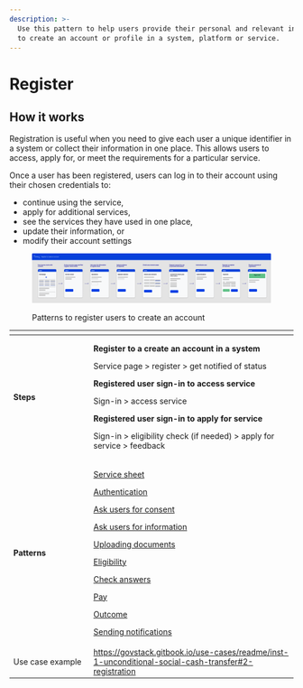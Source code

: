 ```yaml
---
description: >-
  Use this pattern to help users provide their personal and relevant information
  to create an account or profile in a system, platform or service.
---
```


# Register

## How it works

Registration is useful when you need to give each user a unique identifier in a system or collect their information in one place. This allows users to access, apply for, or meet the requirements for a particular service.&#x20;

Once a user has been registered, users can log in to their account using their chosen credentials to:

* continue using the service,&#x20;
* apply for additional services,&#x20;
* see the services they have used in one place,
* update their information, or&#x20;
* modify their account settings&#x20;

<figure><img src="../../.gitbook/assets/image (6).png" alt=""><figcaption><p>Patterns to register users to create an account</p></figcaption></figure>

<table data-header-hidden><thead><tr><th width="128"></th><th></th></tr></thead><tbody><tr><td><strong>Steps</strong> </td><td><p><strong>Register to a create an account in a system</strong></p><p>Service page > register >  get notified of status</p><p></p><p><strong>Registered user sign-in to access service</strong></p><p>Sign-in > access service</p><p></p><p><strong>Registered user sign-in to apply for service</strong></p><p>Sign-in > eligibility check (if needed) > apply for service > feedback</p></td></tr><tr><td><strong>Patterns</strong></td><td><p><a href="../design-patterns/service-sheet.md">Service sheet </a></p><p><a href="../design-patterns/authentication.md">Authentication</a></p><p><a href="../design-patterns/asking-users-for-consent.md">Ask users for consent</a></p><p><a href="../design-patterns/asking-users-for-information.md">Ask users for information</a></p><p><a href="../design-patterns/uploading-documents.md">Uploading documents</a></p><p><a href="check-a-users-eligibility.md">Eligibility</a></p><p><a href="../design-patterns/check-answers.md">Check answers</a></p><p><a href="pay.md">Pay</a></p><p><a href="../design-patterns/outcome.md">Outcome</a></p><p><a href="../design-patterns/sending-notifications.md">Sending notifications</a></p></td></tr><tr><td>Use case example</td><td><a href="https://govstack.gitbook.io/use-cases/readme/inst-1-unconditional-social-cash-transfer#2-registration">https://govstack.gitbook.io/use-cases/readme/inst-1-unconditional-social-cash-transfer#2-registration </a></td></tr></tbody></table>

